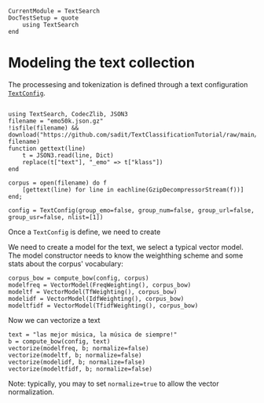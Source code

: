```@meta

CurrentModule = TextSearch
DocTestSetup = quote
    using TextSearch
end
```


# Modeling the text collection

The processesing and tokenization is defined through a text configuration [`TextConfig`](@ref).

```@setup Model

using TextSearch, CodecZlib, JSON3
filename = "emo50k.json.gz"
!isfile(filename) && download("https://github.com/sadit/TextClassificationTutorial/raw/main/data/emo50k.json.gz", filename)
function gettext(line)
    t = JSON3.read(line, Dict)
    replace(t["text"], "_emo" => t["klass"])
end

corpus = open(filename) do f
    [gettext(line) for line in eachline(GzipDecompressorStream(f))]
end;

config = TextConfig(group_emo=false, group_num=false, group_url=false, group_usr=false, nlist=[1])
```

Once a `TextConfig` is define, we need to create 

We need to create a model for the text, we select a typical vector model. The model constructor needs to know the weighthing scheme and some stats about the corpus' vocabulary:
```@repl Model
corpus_bow = compute_bow(config, corpus)
modelfreq = VectorModel(FreqWeighting(), corpus_bow)
modeltf = VectorModel(TfWeighting(), corpus_bow)
modelidf = VectorModel(IdfWeighting(), corpus_bow)
modeltfidf = VectorModel(TfidfWeighting(), corpus_bow)
```

Now we can vectorize a text
```@repl Model
text = "las mejor música, la música de siempre!"
b = compute_bow(config, text)
vectorize(modelfreq, b; normalize=false)
vectorize(modeltf, b; normalize=false)
vectorize(modelidf, b; normalize=false)
vectorize(modeltfidf, b; normalize=false)
```

Note: typically, you may to set `normalize=true` to allow the vector normalization.

